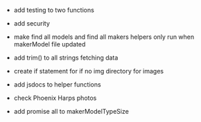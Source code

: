 - add testing to two functions

- add security

- make find all models and find all makers helpers only run when makerModel file updated

- add trim() to all strings fetching data

- create if statement for if no img directory for images

- add jsdocs to helper functions

- check Phoenix Harps photos

- add promise all to makerModelTypeSize